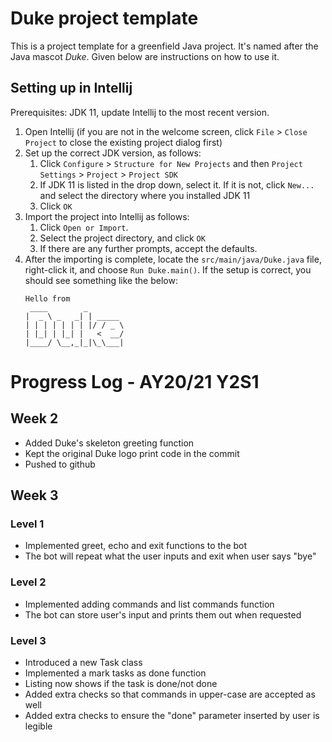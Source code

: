 # Duke project template

This is a project template for a greenfield Java project. It's named after the Java mascot _Duke_. Given below are instructions on how to use it.

## Setting up in Intellij

Prerequisites: JDK 11, update Intellij to the most recent version.

1. Open Intellij (if you are not in the welcome screen, click `File` > `Close Project` to close the existing project dialog first)
1. Set up the correct JDK version, as follows:
   1. Click `Configure` > `Structure for New Projects` and then `Project Settings` > `Project` > `Project SDK`
   1. If JDK 11 is listed in the drop down, select it. If it is not, click `New...` and select the directory where you installed JDK 11
   1. Click `OK`
1. Import the project into Intellij as follows:
   1. Click `Open or Import`.
   1. Select the project directory, and click `OK`
   1. If there are any further prompts, accept the defaults.
1. After the importing is complete, locate the `src/main/java/Duke.java` file, right-click it, and choose `Run Duke.main()`. If the setup is correct, you should see something like the below:
   ```
   Hello from
    ____        _        
   |  _ \ _   _| | _____ 
   | | | | | | | |/ / _ \
   | |_| | |_| |   <  __/
   |____/ \__,_|_|\_\___|
   ```

# Progress Log - AY20/21 Y2S1

## Week 2
- Added Duke's skeleton greeting function
- Kept the original Duke logo print code in the commit
- Pushed to github

## Week 3
### Level 1
- Implemented greet, echo and exit functions to the bot
- The bot will repeat what the user inputs and exit when user says "bye"

### Level 2
- Implemented adding commands and list commands function
- The bot can store user's input and prints them out when requested

### Level 3
- Introduced a new Task class
- Implemented a mark tasks as done function
- Listing now shows if the task is done/not done
- Added extra checks so that commands in upper-case are accepted as well
- Added extra checks to ensure the "done" parameter inserted by user is legible
